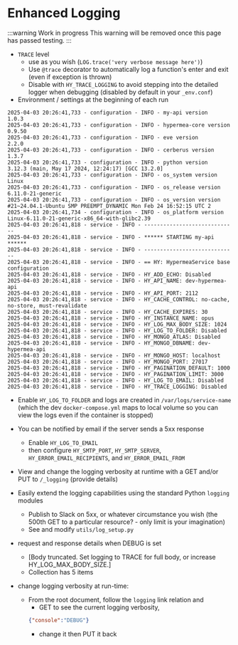 # Enhanced Logging

:::warning Work in progress
<centered-image src="/img/work-in-progress.png" />
This warning will be removed once this page has passed testing.
:::

* `TRACE` level
    * use as you wish (`LOG.trace('very verbose message here')`)
    * Use `@trace` decorator to automatically log a function's enter and exit (even if exception is thrown)
    * Disable with `HY_TRACE_LOGGING` to avoid stepping into the detailed logger when debugging (disabled by default in your `_env.conf`)
* Environment / settings at the beginning of each run
```text
2025-04-03 20:26:41,733 - configuration - INFO - my-api version           1.0.3
2025-04-03 20:26:41,733 - configuration - INFO - hypermea-core version    0.9.50
2025-04-03 20:26:41,733 - configuration - INFO - eve version              2.2.0
2025-04-03 20:26:41,733 - configuration - INFO - cerberus version         1.3.7
2025-04-03 20:26:41,733 - configuration - INFO - python version           3.12.3 (main, May 17 2024, 12:24:17) [GCC 13.2.0]
2025-04-03 20:26:41,733 - configuration - INFO - os_system version        Linux
2025-04-03 20:26:41,733 - configuration - INFO - os_release version       6.11.0-21-generic
2025-04-03 20:26:41,733 - configuration - INFO - os_version version       #21~24.04.1-Ubuntu SMP PREEMPT_DYNAMIC Mon Feb 24 16:52:15 UTC 2
2025-04-03 20:26:41,734 - configuration - INFO - os_platform version      Linux-6.11.0-21-generic-x86_64-with-glibc2.39
2025-04-03 20:26:41,818 - service - INFO - -----------------------------
2025-04-03 20:26:41,818 - service - INFO - ****** STARTING my-api ******
2025-04-03 20:26:41,818 - service - INFO - -----------------------------
2025-04-03 20:26:41,818 - service - INFO - == HY: HypermeaService base configuration
2025-04-03 20:26:41,818 - service - INFO - HY_ADD_ECHO: Disabled
2025-04-03 20:26:41,818 - service - INFO - HY_API_NAME: dev-hypermea-api
2025-04-03 20:26:41,818 - service - INFO - HY_API_PORT: 2112
2025-04-03 20:26:41,818 - service - INFO - HY_CACHE_CONTROL: no-cache, no-store, must-revalidate
2025-04-03 20:26:41,818 - service - INFO - HY_CACHE_EXPIRES: 30
2025-04-03 20:26:41,818 - service - INFO - HY_INSTANCE_NAME: opus
2025-04-03 20:26:41,818 - service - INFO - HY_LOG_MAX_BODY_SIZE: 1024
2025-04-03 20:26:41,818 - service - INFO - HY_LOG_TO_FOLDER: Disabled
2025-04-03 20:26:41,818 - service - INFO - HY_MONGO_ATLAS: Disabled
2025-04-03 20:26:41,818 - service - INFO - HY_MONGO_DBNAME: dev-hypermea-api
2025-04-03 20:26:41,818 - service - INFO - HY_MONGO_HOST: localhost
2025-04-03 20:26:41,818 - service - INFO - HY_MONGO_PORT: 27017
2025-04-03 20:26:41,818 - service - INFO - HY_PAGINATION_DEFAULT: 1000
2025-04-03 20:26:41,818 - service - INFO - HY_PAGINATION_LIMIT: 3000
2025-04-03 20:26:41,818 - service - INFO - HY_LOG_TO_EMAIL: Disabled
2025-04-03 20:26:41,818 - service - INFO - HY_TRACE_LOGGING: Disabled

```  

* Enable `HY_LOG_TO_FOLDER` and logs are created in `/var/logs/service-name`  (which the dev `docker-compose.yml` maps to local volume so you can view the logs even if the container is stopped)
* You can be notified by email if the server sends a 5xx response
    * Enable `HY_LOG_TO_EMAIL`
    * then configure `HY_SMTP_PORT`, `HY_SMTP_SERVER`, `HY_ERROR_EMAIL_RECIPIENTS`, and `HY_ERROR_EMAIL_FROM`
* View and change the logging verbosity at runtime with a GET and/or PUT to `/_logging`  (provide details)

* Easily extend the logging capabilities using the standard Python `logging` modules
  * Publish to Slack on 5xx, or whatever circumstance you wish (the 500th GET to a particular resource? - only limit is your imagination)
  * See and modify `utils/log_setup.py`

* request and response details when DEBUG is set
  * [Body truncated. Set logging to TRACE for full body, or increase HY_LOG_MAX_BODY_SIZE.]
  * Collection has 5 items


* change logging verbosity at run-time:  
  * From the root document, follow the `logging` link relation and 
    * GET to see the current logging verbosity,
    ```json
    {"console":"DEBUG"}
    ```
    * change it then PUT it back
